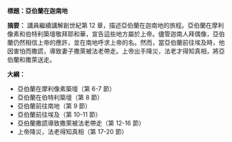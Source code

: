 **標題：亞伯蘭在迦南地**

**摘要：**
講員繼續講解創世紀第 12 章，描述亞伯蘭在迦南地的旅程。亞伯蘭在摩利像素和伯特利築壇敬拜耶和華，宣告這些地方屬於上帝。儘管迦南人拜偶像，亞伯蘭仍然相信上帝的應許，並在南地呼求上帝的名。然而，當亞伯蘭前往埃及時，他因害怕而撒謊，導致妻子撒萊被法老帶走。上帝出手降災，法老才得知真相，將亞伯蘭和撒萊送走。

**大綱：**

* 亞伯蘭在摩利像素築壇（第 6-7 節）
* 亞伯蘭在伯特利築壇（第 8 節）
* 亞伯蘭前往南地（第 9 節）
* 亞伯蘭前往埃及（第 10-11 節）
* 亞伯蘭撒謊導致撒萊被法老帶走（第 12-16 節）
* 上帝降災，法老得知真相（第 17-20 節）